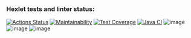 ### Hexlet tests and linter status:
[![Actions Status](https://github.com/ilshatshamsetdinov/java-project-71/workflows/hexlet-check/badge.svg)](https://github.com/ilshatshamsetdinov/java-project-71/actions)
[![Maintainability](https://api.codeclimate.com/v1/badges/7c8f10c8baef75cad897/maintainability)](https://codeclimate.com/github/ilshatshamsetdinov/java-project-71/maintainability)
[![Test Coverage](https://api.codeclimate.com/v1/badges/7c8f10c8baef75cad897/test_coverage)](https://codeclimate.com/github/ilshatshamsetdinov/java-project-71/test_coverage)
[![Java CI](https://github.com/ilshatshamsetdinov/java-project-71/actions/workflows/workflows.yml/badge.svg)](https://github.com/ilshatshamsetdinov/java-project-71/actions/workflows/workflows.yml)
![image](https://user-images.githubusercontent.com/118845212/226104870-cc57f3b5-e29f-4099-8b57-d71aff79fac2.png)
![image](https://user-images.githubusercontent.com/118845212/226104903-5d11eef2-1647-4008-baca-f8af2f944ce4.png)
![image](https://user-images.githubusercontent.com/118845212/226104927-cca36474-dee2-487b-b56f-337283ed5500.png)
